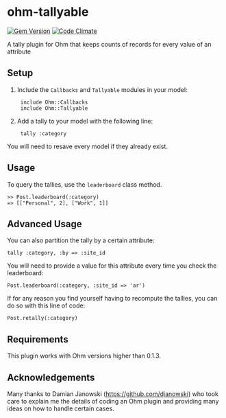 ohm-tallyable
=============

[![Gem Version](https://badge.fury.io/rb/ohm-tallyable.png)](http://badge.fury.io/rb/ohm-tallyable)
[![Code Climate](https://codeclimate.com/github/educabilia/ohm-tallyable.png)](https://codeclimate.com/github/educabilia/ohm-tallyable)

A tally plugin for Ohm that keeps counts of records for every value of an attribute


Setup
-----

1. Include the `Callbacks` and `Tallyable` modules in your model:

		include Ohm::Callbacks 
		include Ohm::Tallyable

2. Add a tally to your model with the following line:

		tally :category

You will need to resave every model if they already exist.

Usage
-----

To query the tallies, use the `leaderboard` class method.

    >> Post.leaderboard(:category)
    => [["Personal", 2], ["Work", 1]]


Advanced Usage
--------------

You can also partition the tally by a certain attribute:

    tally :category, :by => :site_id

You will need to provide a value for this attribute every time you check the
leaderboard:

	Post.leaderboard(:category, :site_id => 'ar') 


If for any reason you find yourself having to recompute the tallies, you can do
so with this line of code:

    Post.retally(:category)


Requirements
------------

This plugin works with Ohm versions higher than 0.1.3.


Acknowledgements
----------------

Many thanks to Damian Janowski (https://github.com/djanowski) who took care to
explain me the details of coding an Ohm plugin and providing many ideas on
how to handle certain cases.
